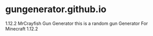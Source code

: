 # gungenerator.github.io
1.12.2 MrCrayfish Gun Generator
this is a random gun Generator For Minecraft 1.12.2
